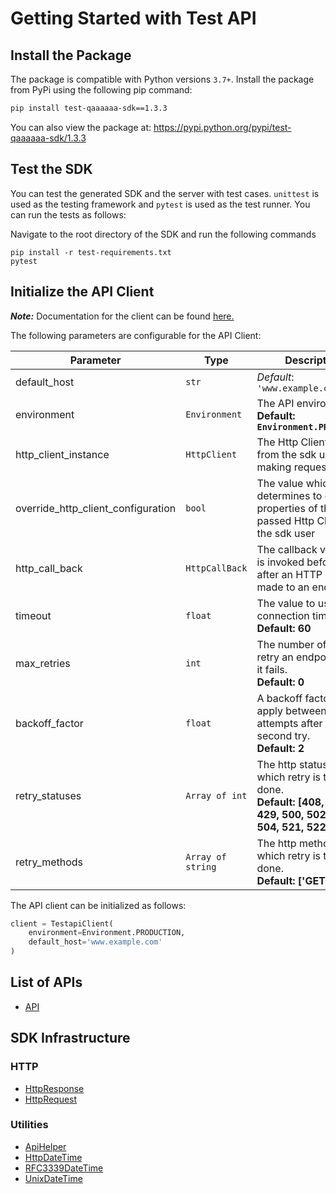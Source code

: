 
# Getting Started with Test API

## Install the Package

The package is compatible with Python versions `3.7+`.
Install the package from PyPi using the following pip command:

```bash
pip install test-qaaaaaa-sdk==1.3.3
```

You can also view the package at:
https://pypi.python.org/pypi/test-qaaaaaa-sdk/1.3.3

## Test the SDK

You can test the generated SDK and the server with test cases. `unittest` is used as the testing framework and `pytest` is used as the test runner. You can run the tests as follows:

Navigate to the root directory of the SDK and run the following commands

```
pip install -r test-requirements.txt
pytest
```

## Initialize the API Client

**_Note:_** Documentation for the client can be found [here.](https://www.github.com/tahaali2000/test-qaaaaaa-python-sdk/tree/1.3.3/doc/client.md)

The following parameters are configurable for the API Client:

| Parameter | Type | Description |
|  --- | --- | --- |
| default_host | `str` | *Default*: `'www.example.com'` |
| environment | `Environment` | The API environment. <br> **Default: `Environment.PRODUCTION`** |
| http_client_instance | `HttpClient` | The Http Client passed from the sdk user for making requests |
| override_http_client_configuration | `bool` | The value which determines to override properties of the passed Http Client from the sdk user |
| http_call_back | `HttpCallBack` | The callback value that is invoked before and after an HTTP call is made to an endpoint |
| timeout | `float` | The value to use for connection timeout. <br> **Default: 60** |
| max_retries | `int` | The number of times to retry an endpoint call if it fails. <br> **Default: 0** |
| backoff_factor | `float` | A backoff factor to apply between attempts after the second try. <br> **Default: 2** |
| retry_statuses | `Array of int` | The http statuses on which retry is to be done. <br> **Default: [408, 413, 429, 500, 502, 503, 504, 521, 522, 524]** |
| retry_methods | `Array of string` | The http methods on which retry is to be done. <br> **Default: ['GET', 'PUT']** |

The API client can be initialized as follows:

```python
client = TestapiClient(
    environment=Environment.PRODUCTION,
    default_host='www.example.com'
)
```

## List of APIs

* [API](https://www.github.com/tahaali2000/test-qaaaaaa-python-sdk/tree/1.3.3/doc/controllers/api.md)

## SDK Infrastructure

### HTTP

* [HttpResponse](https://www.github.com/tahaali2000/test-qaaaaaa-python-sdk/tree/1.3.3/doc/http-response.md)
* [HttpRequest](https://www.github.com/tahaali2000/test-qaaaaaa-python-sdk/tree/1.3.3/doc/http-request.md)

### Utilities

* [ApiHelper](https://www.github.com/tahaali2000/test-qaaaaaa-python-sdk/tree/1.3.3/doc/api-helper.md)
* [HttpDateTime](https://www.github.com/tahaali2000/test-qaaaaaa-python-sdk/tree/1.3.3/doc/http-date-time.md)
* [RFC3339DateTime](https://www.github.com/tahaali2000/test-qaaaaaa-python-sdk/tree/1.3.3/doc/rfc3339-date-time.md)
* [UnixDateTime](https://www.github.com/tahaali2000/test-qaaaaaa-python-sdk/tree/1.3.3/doc/unix-date-time.md)

